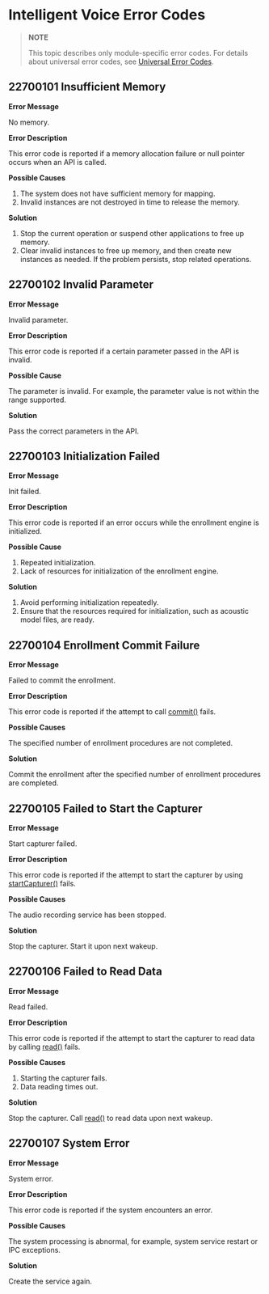 # Intelligent Voice Error Codes

> **NOTE**
>
> This topic describes only module-specific error codes. For details about universal error codes, see [Universal Error Codes](../errorcode-universal.md).

## 22700101 Insufficient Memory

**Error Message**

No memory.

**Error Description**

This error code is reported if a memory allocation failure or null pointer occurs when an API is called.

**Possible Causes**

1. The system does not have sufficient memory for mapping.
2. Invalid instances are not destroyed in time to release the memory.

**Solution**

1. Stop the current operation or suspend other applications to free up memory.
2. Clear invalid instances to free up memory, and then create new instances as needed. If the problem persists, stop related operations.

## 22700102 Invalid Parameter

**Error Message**

Invalid parameter.

**Error Description**

This error code is reported if a certain parameter passed in the API is invalid.

**Possible Cause**

The parameter is invalid. For example, the parameter value is not within the range supported.

**Solution**

Pass the correct parameters in the API.

## 22700103 Initialization Failed

**Error Message**

Init failed.

**Error Description**

This error code is reported if an error occurs while the enrollment engine is initialized.

**Possible Cause**

1. Repeated initialization.
2. Lack of resources for initialization of the enrollment engine.

**Solution**

1. Avoid performing initialization repeatedly.
2. Ensure that the resources required for initialization, such as acoustic model files, are ready.

## 22700104 Enrollment Commit Failure

**Error Message**

Failed to commit the enrollment.

**Error Description**

This error code is reported if the attempt to call [commit()](js-apis-intelligentVoice-sys.md#commit) fails.

**Possible Causes**

The specified number of enrollment procedures are not completed.

**Solution**

Commit the enrollment after the specified number of enrollment procedures are completed.

## 22700105 Failed to Start the Capturer

**Error Message**

Start capturer failed.

**Error Description**

This error code is reported if the attempt to start the capturer by using [startCapturer()](js-apis-intelligentVoice-sys.md#startcapturer12) fails.

**Possible Causes**

The audio recording service has been stopped.

**Solution**

Stop the capturer. Start it upon next wakeup.

## 22700106 Failed to Read Data

**Error Message**

Read failed.

**Error Description**

This error code is reported if the attempt to start the capturer to read data by calling [read()](js-apis-intelligentVoice-sys.md#read12) fails.

**Possible Causes**

1. Starting the capturer fails.
2. Data reading times out.

**Solution**

Stop the capturer. Call [read()](js-apis-intelligentVoice-sys.md#read12) to read data upon next wakeup.

## 22700107 System Error

**Error Message**

System error.

**Error Description**

This error code is reported if the system encounters an error.

**Possible Causes**

The system processing is abnormal, for example, system service restart or IPC exceptions.

**Solution**

Create the service again.
